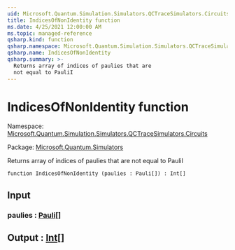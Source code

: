 ```yaml
---
uid: Microsoft.Quantum.Simulation.Simulators.QCTraceSimulators.Circuits.IndicesOfNonIdentity
title: IndicesOfNonIdentity function
ms.date: 4/25/2021 12:00:00 AM
ms.topic: managed-reference
qsharp.kind: function
qsharp.namespace: Microsoft.Quantum.Simulation.Simulators.QCTraceSimulators.Circuits
qsharp.name: IndicesOfNonIdentity
qsharp.summary: >-
  Returns array of indices of paulies that are
  not equal to PauliI
---
```


# IndicesOfNonIdentity function

Namespace: [Microsoft.Quantum.Simulation.Simulators.QCTraceSimulators.Circuits](xref:Microsoft.Quantum.Simulation.Simulators.QCTraceSimulators.Circuits)

Package: [Microsoft.Quantum.Simulators](https://nuget.org/packages/Microsoft.Quantum.Simulators)


Returns array of indices of paulies that arenot equal to PauliI

```qsharp
function IndicesOfNonIdentity (paulies : Pauli[]) : Int[]
```


## Input

### paulies : [Pauli](xref:microsoft.quantum.qsharp.valueliterals#pauli-literals)[]





## Output : [Int](xref:microsoft.quantum.qsharp.valueliterals#int-literals)[]

